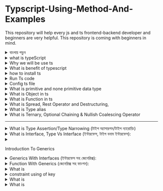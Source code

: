 # Typscript-Using-Method-And-Examples  

This repository will help every js and ts frontend-backend developer and beginners are very helpful. This repository is coming with beginners in mind.

<details>
<summary>
  বাংলায় পড়ুন
</summary>
<br >
  
- এই repository  প্রত্যেক JS AND TS ফ্রন্টএন্ড-ব্যাকএন্ড Developer দের কিছুটা সহযোগিতা করতে পারে । 

</details>  





<details>
<summary>
what is typeScript
</summary>
<br >


TypeScript is a programming language that's very similar to JavaScript. It's like a "superset" of JavaScript, which means it adds some extra features on top of JavaScript. These features help developers catch errors early on and make it easier to work with large and complex codebases. In simple words, TypeScript helps you write JavaScript code with fewer mistakes and more structure.

</details> 

<details>
<summary>
 Why we will be use ts 


</summary>
<br >


English: TypeScript helps catch errors early, improves code quality, and enhances developer productivity.

বাংলা: TypeScript সহযোগিতা করে ত্রুটি সমূহকে প্রাথমিকভাবে ধরা পরে, কোডের গুণমান উন্নত করে, এবং ডেভেলপারের কর্মক্ষমতা বাড়ায়।

</details> 

<details>
<summary>
What is benefit of typescript 


</summary>
<br >

English: The benefits of TypeScript include catching errors early, improving code quality, and enhancing developer productivity.

বাংলা: TypeScript এর সুবিধাগুলির মধ্যে ত্রুটি সমূহকে প্রাথমিকভাবে ধরা পাওয়া, কোডের গুণমান উন্নত করা, এবং ডেভেলপারের কর্মক্ষমতা বাড়ানো রয়েছে।  

 JS type in Ts 
- number. string. boolean. null. undefined. Object. symbol 

TS Own types 
- interface. void. array. Enum. union. inersaction

</details> 

<details>
<summary>
how to install ts 


</summary>
<br >

1. First, make sure you have Node.js installed on your computer. You can download and install it from the official Node.js website: https://nodejs.org/

2.  open your command prompt or terminal.

3. To install TypeScript globally, 
```
npm install -g typescript
```

4. TypeScript should be installed on your system.

5. To verify that TypeScript is installed, you can check the version by running:
```
tsc --version
```

6. If TypeScript is installed correctly, you should see the version number displayed in the terminal.


</details> 

<details>
<summary>
Run Ts code
</summary>
<br >



1. Write your TypeScript code in a file with a `.ts` extension. For example, you can create a file named `example.ts`.

2. Open your command prompt or terminal and navigate to the directory where your TypeScript file is located.

3. Compile your TypeScript code into JavaScript using the TypeScript compiler (`tsc`). Run the following command:
```
tsc example.ts
```
This command will generate a JavaScript file (`example.js`) in the same directory.

4. Once the TypeScript code is compiled, you can run the generated JavaScript file using Node.js. Run the following command:
```
node example.js
```


</details> 

<details>
<summary>
Config ts file
</summary>
<br >



1. **Initialize TypeScript Configuration**: In your project directory, open a terminal or command prompt.

2. **Create a `tsconfig.json` file**: Run the following command:
   ```
   tsc --init
   ```
   This command generates a `tsconfig.json` file with default settings.

3. **Configure `tsconfig.json`**: Open the generated `tsconfig.json` file in a text editor. Here you can configure various TypeScript compiler options according to your project's needs. Some common options include:
   - `"target"`: Specifies the version of ECMAScript to compile to (e.g., `"ES5"`, `"ES6"`).
   - `"outDir"`: Specifies the output directory for compiled JavaScript files.
   - `"rootDir"`: Specifies the root directory of TypeScript source files.
   - `"include"`: Specifies the files to include in compilation.
   - `"exclude"`: Specifies the files to exclude from compilation.

4. **Write TypeScript Code**: Create `.ts` files in your project directory and write your TypeScript code in them.

5. **Compile TypeScript Code**: Run the TypeScript compiler (`tsc`) in the terminal to compile your TypeScript files. If you have configured `tsconfig.json`, you can simply run:
   ```
   tsc
   ```
   This command will compile all TypeScript files in the project according to the configuration specified in `tsconfig.json`.

6. **Run the Compiled JavaScript Code**: After compiling, you can run the generated JavaScript files using Node.js:
   ```
   node path/to/compiled/file.js
   ```


</details> 



<details>
<summary>
What is primitive and none primitive data type
</summary>
<br >
list of primitive data types in TypeScript:

1. `number`: Represents numeric values like integers or floating-point numbers.
2. `string`: Represents text or string values.
3. `boolean`: Represents true or false values.
4. `null`: Represents an intentional absence of any value.
5. `undefined`: Represents a variable that has been declared but not assigned a value.
6. `symbol`: Represents unique and immutable values, often used as object keys.

none primitive data types 
- array 
- tuple
- object


```js 
// Basic ts

// 1- string
let Myname: string = "Rakib";

// 2- number
let number: number = 123;

// 3-Boolean
let isAdmin: boolean = true;

// 4- null
let y: null = null;

// 5-undefined
let x: undefined = undefined;

// Array
let freind: string[] = ["rakib", "sadiya"];

let eligibleRollLIst: number[] = [34, 435, 434];
eligibleRollLIst.push(43);

//  tuple --> array --> order--> type of value

let coordinates: [number, number] = [3423, 434];

let ageName: [number, string] = [22, "rakib"];

```



</details> 



<details>
<summary>
What is Object in ts


</summary>
<br >


In TypeScript, an object is like a container that holds related information. It's made up of key-value pairs. For example:
```typescript
let person = {
    name: "John",
    age: 30,
    isStudent: false
};
```
Here, `person` is an object with properties like `name`, `age`, and `isStudent`, each storing different kinds of information about John. 

```js
const user: {
  company: "Ph Hero"; // type- literal types
  fristName: string;
  middleName?: string;
  lastName: string;
  isMarried: boolean;
} = {
  company: "Ph Hero",
  fristName: "Rakibul",
  lastName: "Islam",
  isMarried: true,
};

```

</details> 


<details>
<summary>
What is Function in ts


</summary>
<br >
// learning Function

//  normal function
//  arrow Function

function add(num1: number, num2: number) {
  return num1 + num2;
}

// arrow function
const addArrow = (num1: number, numb2: number): number => num1 + numb2;

//  object --> function --> method

const poorUser = {
  name: "rakib",
  balance: 0,
  addBalance(balance: number): string {
    return `My new Balance is ${this.balance + balance}`;
  },
};



English:
1. **Arrow Function**: `addArrow` is a function that takes two numbers as input and returns their sum. It's written using arrow function syntax `(parameters) => expression`.

2. **Object - Function - Method**: `poorUser` is an object representing a user with properties like `name` and `balance`. Inside this object, there's a function `addBalance` that takes a number as input and returns a string indicating the new balance after adding the input amount to the current balance. It's called a method because it's a function inside an object.

Bangla:
1. **অ্যারো ফাংশন**: `addArrow` হলো একটি ফাংশন যেখানে দুটি সংখ্যা নেয় এবং তাদের যোগফল ফেরত দেয়। এটি অ্যারো ফাংশন সিনট্যাক্স `(প্যারামিটার) => এক্সপ্রেশন` ব্যবহার করে লেখা হয়েছে।

2. **অবজেক্ট - ফাংশন - মেথড**: `poorUser` হলো একটি অবজেক্ট যেখানে `নাম` এবং `ব্যালেন্স` এর মত গুলো প্রোপার্টি আছে। এই অবজেক্টের ভিতরে, `addBalance` হলো একটি ফাংশন যা একটি সংখ্যা নেয় এবং তার বর্তমান ব্যালেন্সে যোগ করার পরিণামের নতুন ব্যালেন্স নির্দেশ করে। এটিকে একটি মেথড বলা হয় কারণ এটি অবজেক্টের ভিতরে একটি ফাংশন।



</details> 


<details>
<summary>
What is Spread, Rest Operator and Destructuring,


</summary>
<br >

1. **Spread Operator (`...`)**:
   - English: The spread operator `...` allows you to expand elements of an iterable (like an array or object) into places where multiple elements are expected.
   - Bangla: স্প্রেড অপারেটর `...` আপনাকে ইটারেবলের (যেমন একটি অ্যারে বা অবজেক্ট) উপাদানগুলি নতুন উপাদানে বিস্তার করতে অনুমতি দেয়।

2. **Rest Operator (`...`)**:
   - English: The rest operator `...` gathers the remaining parameters into an array, representing an indefinite number of arguments.
   - Bangla: রেস্ট অপারেটর `...` অবশিষ্ট প্যারামিটারগুলি একটি অ্যারেতে সংগ্রহ করে, অসীম সংখ্যক আর্গুমেন্ট প্রতিনিধিত্ব করে।

3. **Destructuring**:
   - English: Destructuring allows you to extract values from arrays or objects and assign them to variables in a concise way.
   - Bangla: ডিস্ট্রাকচারিং আপনাকে অ্যারে বা অবজেক্ট থেকে মান উত্তোলন করে এবং তাদেরকে সংক্ষিপ্ত উপায়ে ভেরিয়েবলগুলিতে বর্তমান করতে দেয়। 

```js 
{
  //  spread operator
  //    rest operator
  //  distructure

  const bro1: string[] = ["hasib", "faruk"];
  const bro2: string[] = ["roton", "ratul"];
  bro1.push(...bro2);

  const mentors1 = {
    ts: "misba",
    redux: "mir",
  };
  const mentors2 = {
    prisma: "mizan",
    nextjs: "tonnmoy",
  };

  const mentorLIst = {
    ...mentors1,
    ...mentors2,
  };

  const greetFriends = (...friends: string[]) => {
    friends.forEach((friend: string) => console.log(freind));
  };

  greetFriends("abul", "kabul", "ubul", "babul");

  // 
}

//  distructuring
{
  const user = {
    id: 111,
    name: {
      fristName: "sadiya",
      middleName: "islam",
      lastName: "sinthiya",
    },
    conctactNo: "01754836031",
    address: "pabna",
  };

  const {
    conctactNo,
    name: { fristName },
  } = user;
}

//  array distructuring

const myFriends = ["chanler", "joey", "ross"];

const [, , besfreind, ...rest] = myFriends;


```

</details> 


<details>
<summary>
What is Type alias


</summary>
<br >
Type alias is a feature in TypeScript that allows you to create a new name for a type. It's useful for giving descriptive names to complex types or for creating shorter names for types that are used frequently. With type alias, you can create custom types based on existing types or combine multiple types into one. It helps make your code more readable and maintainable by providing meaningful names for types.

```js 
{
  // type alias

  type Student = {
    name: string;
    age: number;
    gender: string;
    contactNo?: string;
  };

  const student1: Student = {
    name: "rakib",
    age: 22,
    gender: "male",
    contactNo: "0173333333",
  };
  const student2: Student = {
    name: "mir",
    age: 24,
    gender: "male",
    contactNo: "0176666666",
  };
  const student3: Student = {
    name: "mir",
    age: 24,
    gender: "male",
    contactNo: "0176666666",
  };
  type UserName = string;
  type IsAddmin = boolean;

  const userName: UserName = "rakib";
  const isAdmin: IsAddmin = true;

  type Add = (num1: number, num2: number) => number;
  const add: Add = (num1, num2) => num1 + num2;
}
```

</details> 


<details>
<summary>
What is Ternary, Optional Chaining & Nullish Coalescing Operator


</summary>
<br >


1. **Ternary Operator**:
   - English: The ternary operator `condition ? expr1 : expr2` is a shorthand way of writing an if-else statement. It evaluates the `condition`, and if it's true, it returns `expr1`, otherwise it returns `expr2`.
   - Bangla: টার্নারি অপারেটর `condition ? expr1 : expr2` হলো একটি ছোট প্রকারের ইফ-এলস স্টেটমেন্ট লেখার উপায়। এটি `condition` এর মান এবং যদি সত্য হয়, তবে এটি `expr1` কে ফেরত দেয়, অন্যথায় এটি `expr2` কে ফেরত দেয়।

2. **Optional Chaining Operator**:
   - English: The optional chaining operator `?.` is used to access properties of an object without having to check if each property exists. It returns `undefined` if a property in the chain is null or undefined.
   - Bangla: অপশনাল চেইনিং অপারেটর `?.` ব্যবহার করা হয় অবজেক্টের প্রপার্টি অ্যাক্সেস করতে যেখানে প্রত্যেক প্রপার্টি বিদ্যমান কি না তা চেক করার প্রয়োজন না করে। যদি চেইনের কোনো প্রপার্টি null অথবা undefined হয়, তবে এটি `undefined` ফেরত দেয়।

3. **Nullish Coalescing Operator**:
   - English: The nullish coalescing operator `??` is used to provide a default value when a variable is null or undefined. It returns the right-hand operand if the left-hand operand is `null` or `undefined`, otherwise it returns the left-hand operand.
   - Bangla: নালিশ কো-অ্যালিসিং অপারেটর `??` ব্যবহার করা হয় যখন একটি ভ্যারিয়েবল null অথবা undefined হলে একটি ডিফল্ট মান সরবরাহ করতে। যদি বাম অপারেন্ড null বা undefined হয়, তবে এটি ডান অপারেন্ড ফেরত দেয়, অন্যথায় এটি বাম অপারেন্ড ফেরত দেয়।
</details> 

-----------------------------------
<details>
<summary>
What is Type Assertion/Type Narrowing (টাইপ অ্যাসারশন/টাইপ ন্যারোয়িং)


</summary>
<br >
Type Assertion/Type Narrowing (টাইপ অ্যাসারশন/টাইপ ন্যারোয়িং):
English: Type assertion or type narrowing allows you to tell TypeScript that you know more about the type of a value than it does.
Bangla: টাইপ অ্যাসারশন বা টাইপ ন্যারোয়িং আপনাকে বলে দেয় যে আপনি ভ্যালুর টাইপের সম্পর্কে টাইপস্ক্রিপ্ট থেকে অনেক কিছু জানেন।

```js 
{
  let anything: any;

  anything = "next level web development";

  //   anything = 222222;

  //   (anything as number).toFixed;

  const kgTogm = (value: string | number): string | number | undefined => {
    if (typeof value === "string") {
      const convertValue = parseFloat(value) * 1000;
      return convertValue;
    }
    if (typeof value === "number") {
      return value * 1000;
    }
  };

  const result1 = kgTogm(1000) as number;
  const result2 = kgTogm("1000") as string;
  type CustomError = {
    message: string;
  };
  try {
  } catch (erro) {
    console.log((erro as CustomError).message);
  }
}

```
</details> 


<details>
<summary>
What is Interface, Type Vs Interface (ইন্টারফেস, টাইপ বনাম ইন্টারফেস):

</summary>
<br >
English: Interfaces and types are similar in TypeScript but have some differences. Interfaces are more commonly used for defining shapes of objects, while types can represent many things including objects, unions, intersections, and more.
Bangla: ইন্টারফেস এবং টাইপগুলি টাইপস্ক্রিপ্টে প্রায়ই একই কাজ করে কিন্তু কিছু পার্থক্য রয়েছে। ইন্টারফেস প্রধানত অবজেক্টের আকার সংজ্ঞায়িত করার জন্য ব্যবহৃত হয়, যখন টাইপগুলি অবজেক্ট, ইউনিয়ন, ইন্টারসেকশন এবং আরও অনেক কিছু প্রতিনিধিত্ব করতে পারে।

```js

  type User1 = {
    name: string;
    age: number;
  };
  interface User2 {
    name: string;
    age: number;
  }
  type UserWithRole1 = User1 & { role: string };

  interface UserWithRole2 extends User2 {
    role: string;
  }
  const user1: UserWithRole2 = {
    name: "Rakib",
    age: 10,
    role: "Manager",
  };

  //  js --> object, array --> object function --> object

  type Roll1 = number[];

  interface Roll2 {
    [index: number]: number;
  }

  const rollnumber: Roll2 = [12, 12, 12];

  // interface in function

  type Add1 = (num1: number, num2: number) => number;

  interface Add2 {
    (num1: number, num2: number): number;
  }
  const add: Add2 = (num1, num2) => num1 + num2; 
```


</details> 


<details>
<summary>

Introduction To Generics

</summary>
<br >
 Introduction To Generics (জেনেরিক্সের পরিচিতি):
English: Generics in TypeScript allow you to create reusable components that can work with a variety of data types while maintaining type safety.
Bangla: জেনেরিক্স টাইপস্ক্রিপ্টে পুনরাবৃত্তিমূলক কোড তৈরি করার সুযোগ দেয় এবং টাইপ সেফটি বজায় রাখার মধ্যে ভিন্ন ধরণের ডেটা টাইপ সহজেই কাজ করাতে পারে।

```js
{
  
  type GenericsArray<T> = Array<T>;

  //   const rollnumber: number[] = [12, 323, 23, 23];
  const rollnumber: GenericsArray<number> = [12, 323, 23, 23];

  //   const mentors: string[] = ["mr x", "mr y"];
  const mentors: GenericsArray<string> = ["mr x", "mr y"];
  //   const boolArrat: boolean[] = [true, false, true];
  const boolArrat: GenericsArray<boolean> = [true, false, true];

  const user: GenericsArray<{ name: string; age: number }> = [
    {
      name: "aa",
      age: 323,
    },
    {
      name: "aa",
      age: 323,
    },
  ];
  //  Generic Tuple
  type GenericTuple<X, Y> = [X, Y];

  const manush: GenericTuple<string, string> = ["mr x", "mr y"];
  const userId: GenericTuple<number, { name: string; email: string }> = [
    12,
    { name: "rakib", email: "rakib@gmail.com" },
  ];
}

```
</details> 


<details>
<summary>
Generics With Interfaces (ইন্টারফেস সহ জেনেরিক্স):
</summary>
<br >

English: You can use generics with interfaces to create flexible and reusable components that work with different types of data.
Bangla: আপনি ইন্টারফেসের সাথে জেনেরিক্স ব্যবহার করতে পারেন যাতে বিভিন্ন ধরণের ডেটার সাথে কাজ করতে সহজ এবং পুনরাবৃত্তিমূলক কোড তৈরি করা যায়।


```js

  interface Developer<T, X = null> {
    name: string;
    computer: {
      brand: string;
      model: string;
      releaseYear: number;
    };
    watch: T;
    bike?: X;
  }

  type Watch = { brand: string; model: string };
  const poorDeveloper: Developer<Watch> = {
    name: "rakib",
    computer: {
      brand: "Intel",
      model: "x-867",
      releaseYear: 2023,
    },
    watch: {
      brand: "xiomi",
      model: "mi-5",
    },
  };

  interface AplleWatch {
    brand: string;
    model: string;
    heartTrack: boolean;
    sleepTrack: boolean;
  }

  interface YamhaBike {
    model: string;
    engine: string;
  }
  const ReachDeveloper: Developer<AplleWatch, YamhaBike> = {
    name: "rakib",
    computer: {
      brand: "HP",
      model: "x-25SUR",
      releaseYear: 2023,
    },
    watch: {
      brand: "apple",
      model: "apple-5",
      heartTrack: true,
      sleepTrack: true,
    },
    bike: {
      model: "Yamha",
      engine: "100cc",
    },
  };

```

</details> 


<details>
<summary>
Function With Generics (জেনেরিক্স সহ ফাংশন):


</summary>
<br >


English: Functions can also use generics to work with different types of data in a flexible and type-safe manner.
Bangla: ফাংশনগুলিও বিভিন্ন ধরণের ডেটা সহজেই এবং টাইপ সেফটি বজায় রাখার জন্য জেনেরিক্স ব্যবহার করতে পারে।

```js
{
  const creatArray = (param: string): string[] => {
    return [param];
  };
  const creatArrayWithGenerics = <T>(param: T): T[] => {
    return [param];
  };

  const result1 = creatArray("bangladesh");
  creatArrayWithGenerics;
  const resGenArr = creatArrayWithGenerics<string>("Bangladesh");

  type User = { id: number; name: string };
  const resGenObj = creatArrayWithGenerics<User>({
    id: 1212,
    name: "Mr pashan",
  });
  //   ------
  const creatArrayWithTuple = <T, Q>(param1: T, param2: Q): [T, Q] => {
    return [param1, param2];
  };

  const result10 = creatArrayWithTuple<string, number>("bangladesh", 1221);
  creatArrayWithGenerics;
  const resGenArr1 = creatArrayWithTuple<string, { name: string }>(
    "Bangladesh",
    { name: "asia" }
  );

  const addCourseToStudent = <T>(student: T) => {
    const course = "next level web";
    return {
      ...student,
      course,
    };
  };
  const student1 = addCourseToStudent({
    name: "mr x",
    email: "mr x@gmail.com",
  });
  const student2 = addCourseToStudent({
    name: "mr y",
    email: "mr y@gmail.com",
  });
}

```
</details> 

<details>
<summary>
What is


</summary>
<br >
Constraints In TypeScript (টাইপস্ক্রিপ্টে নিবন্ধন):
English: Constraints in TypeScript allow you to limit the types that can be used with generics, ensuring that only certain types are accepted.
Bangla: টাইপস্ক্রিপ্টে Constraints দ্বারা আপনি জেনেরিক্স সঙ্গে ব্যবহৃত হতে পারে টাইপগুলির সীমা নির্ধারণ করতে পারেন, যেন কেবল নির্দিষ্ট ধরণের টাইপগুলি গ্রহণ করা হয়।

```js
{
  const addCourseToStudent = <
    T extends { id: number; name: string; email: string; devtype: string }
  >(
    student: T
  ) => {
    const course = "next level web";
    return {
      ...student,
      course,
    };
  };
  const student1 = addCourseToStudent<{
    id: number;
    name: string;
    email: string;
    devtype: string;
  }>({
    id: 32323,
    name: "mr x",
    email: "mr x@gmail.com",
    devtype: "Next level dev",
  });
  const student2 = addCourseToStudent({
    id: 323,
    name: "mr y",
    email: "mr y@gmail.com",
    devtype: "next level",
  });
}

```

</details> 
<details>
<summary> constraint using of key


</summary>
<br >


In simple terms, a constraint using a key in TypeScript means that you're applying a rule or condition to data using a specific identifier, or "key," to ensure data integrity.

এটা মানে হলো আপনি ডেটা সংরক্ষণের সময় নির্দিষ্ট ইউনিক আইডি বা কী ব্যবহার করে নিশ্চিত করছেন যে ডেটা সঠিকভাবে সংরক্ষিত হচ্ছে এবং কোনও ক্ষেত্রে ডেটা ভুলে যাচ্ছে না। 

```js 

{
  type Vehicle = {
    bike: string;
    car: string;
    ship: string;
  };
  type Owner = "bike" | "car" | "ship"; // manualy

  type Owner2 = keyof Vehicle;

  const getPropertyValue = <X, Y extends keyof X>(obj: X, key: Y) => {
    return obj[key];
  };

  const user = {
    name: "mr rakib",
    age: 20,
    addres: "pabna",
  };
  const car = {
    model: "toyota 100",
    year: 2000,
  };

  const result = getPropertyValue(car, "model");
}
```

</details> 
<details>
<summary>
What is


</summary>
<br >

</details> 
<details>
<summary>
What is


</summary>
<br >

</details> 